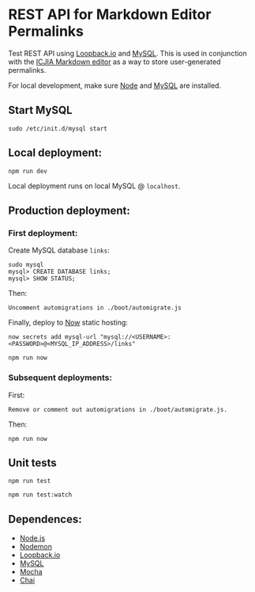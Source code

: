 # REST API for Markdown Editor Permalinks

Test REST API using [Loopback.io](https://loopback.io) and [MySQL](https://www.mysql.com/). This is used in conjunction with the [ICJIA Markdown editor](https://github.com/ICJIA/icjia-markdown) as a way to store user-generated permalinks.

For local development, make sure [Node](https://nodejs.org/en/) and [MySQL](https://www.mysql.com/) are installed.

## Start MySQL
```
sudo /etc/init.d/mysql start
```


## Local deployment:
```
npm run dev
```
Local deployment runs on local MySQL @ ```localhost```.

## Production deployment:

### First deployment:

Create MySQL database ```links```:

```
sudo mysql
mysql> CREATE DATABASE links;
mysql> SHOW STATUS;
```
Then:
```
Uncomment automigrations in ./boot/automigrate.js
```
Finally, deploy to [Now](https://zeit.co/now) static hosting:
```
now secrets add mysql-url "mysql://<USERNAME>:<PASSWORD>@<MYSQL_IP_ADDRESS>/links"

npm run now
```

### Subsequent deployments:
First:
```
Remove or comment out automigrations in ./boot/automigrate.js.
```
Then:

```
npm run now
```

## Unit tests
```
npm run test

npm run test:watch
```

## Dependences:
- [Node.js](https://nodejs.org/en/)
- [Nodemon](https://github.com/remy/nodemon)
- [Loopback.io](https://loopback.io)
- [MySQL](https://www.mysql.com/)
- [Mocha](https://github.com/mochajs/mocha)
- [Chai](http://chaijs.com/)
